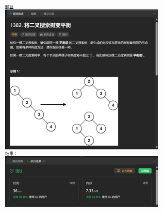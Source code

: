 [题目](https://leetcode.cn/problems/balance-a-binary-search-tree/)
![pic](img.png)
结果：
![pic](result.png)